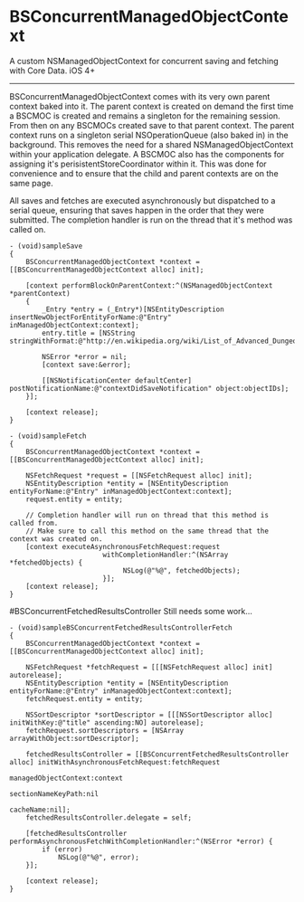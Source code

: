 BSConcurrentManagedObjectContext
==============================
A custom NSManagedObjectContext for concurrent saving and fetching with Core Data. iOS 4+
- - -
BSConcurrentManagedObjectContext comes with its very own parent context baked into it. The parent context is created on demand the first time a BSCMOC is created and remains a singleton for the remaining session. From then on any BSCMOCs created save to that parent context. The parent context runs on a singleton serial NSOperationQueue (also baked in) in the background. This removes the need for a shared NSManagedObjectContext within your application delegate. A BSCMOC also has the components for assigning it's perisistentStoreCoordinator within it. This was done for convenience and to ensure that the child and parent contexts are on the same page.

All saves and fetches are executed asynchronously but dispatched to a serial queue, ensuring that saves happen in the order that they were submitted. The completion handler is run on the thread that it's method was called on.


    - (void)sampleSave
    {
        BSConcurrentManagedObjectContext *context = [[BSConcurrentManagedObjectContext alloc] init];
        
        [context performBlockOnParentContext:^(NSManagedObjectContext *parentContext)
        {
            _Entry *entry = (_Entry*)[NSEntityDescription insertNewObjectForEntityForName:@"Entry" inManagedObjectContext:context];
            entry.title = [NSString stringWithFormat:@"http://en.wikipedia.org/wiki/List_of_Advanced_Dungeons_Dragons_2nd_edition_monsters"];
        
            NSError *error = nil;
            [context save:&error];
        
            [[NSNotificationCenter defaultCenter] postNotificationName:@"contextDidSaveNotification" object:objectIDs];
        }];
    
        [context release];
    }
    
    - (void)sampleFetch
    {
        BSConcurrentManagedObjectContext *context = [[BSConcurrentManagedObjectContext alloc] init];

        NSFetchRequest *request = [[NSFetchRequest alloc] init];
        NSEntityDescription *entity = [NSEntityDescription entityForName:@"Entry" inManagedObjectContext:context];    
        request.entity = entity;
        
        // Completion handler will run on thread that this method is called from.
        // Make sure to call this method on the same thread that the context was created on.
        [context executeAsynchronousFetchRequest:request
                           withCompletionHandler:^(NSArray *fetchedObjects) {
                                NSLog(@"%@", fetchedObjects);
                           }];
        [context release];
    }

#BSConcurrentFetchedResultsController
Still needs some work...

    - (void)sampleBSConcurrentFetchedResultsControllerFetch
    {
        BSConcurrentManagedObjectContext *context = [[BSConcurrentManagedObjectContext alloc] init];
    
        NSFetchRequest *fetchRequest = [[[NSFetchRequest alloc] init] autorelease];
        NSEntityDescription *entity = [NSEntityDescription entityForName:@"Entry" inManagedObjectContext:context];
        fetchRequest.entity = entity;
    
        NSSortDescriptor *sortDescriptor = [[[NSSortDescriptor alloc] initWithKey:@"title" ascending:NO] autorelease];
        fetchRequest.sortDescriptors = [NSArray arrayWithObject:sortDescriptor];
    
        fetchedResultsController = [[BSConcurrentFetchedResultsController alloc] initWithAsynchronousFetchRequest:fetchRequest
                                                                                             managedObjectContext:context
                                                                                               sectionNameKeyPath:nil
                                                                                                        cacheName:nil];
        fetchedResultsController.delegate = self;
        
        [fetchedResultsController performAsynchronousFetchWithCompletionHandler:^(NSError *error) {
            if (error)
                NSLog(@"%@", error);
        }];
        
        [context release];
    }